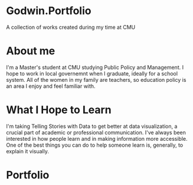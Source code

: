 # Godwin.Portfolio
A collection of works created during my time at CMU

# About me
I'm a Master's student at CMU studying Public Policy and Management. I hope to work in local governemnt when I graduate, ideally for a school system. All of the women in my family are teachers, so education policy is an area I enjoy and feel familiar with.

# What I Hope to Learn
I'm taking Telling Stories with Data to get better at data visualization, a crucial part of academic or professional communication. I've always been interested in how people learn and in making information more accessible. One of the best things you can do to help someone learn is, generally, to explain it visually. 

# Portfolio
